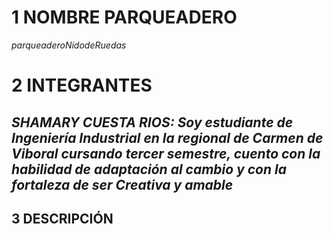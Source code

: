 # **1 NOMBRE PARQUEADERO**
   $parqueadero  Nido  de  Ruedas$
# **2 INTEGRANTES**
   ## *SHAMARY CUESTA RIOS: Soy estudiante de Ingeniería Industrial en la regional de Carmen de Viboral cursando tercer semestre, cuento con la habilidad de adaptación al cambio y con la fortaleza de ser Creativa y amable*
   
## **3 DESCRIPCIÓN**
